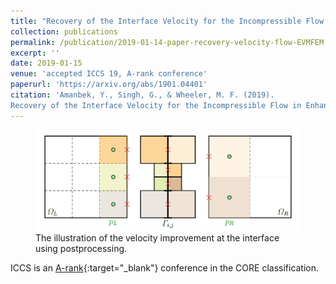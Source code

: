 ```yaml
---
title: "Recovery of the Interface Velocity for the Incompressible Flow in Enhanced Velocity Mixed Finite Element Method"
collection: publications
permalink: /publication/2019-01-14-paper-recovery-velocity-flow-EVMFEM
excerpt: ''
date: 2019-01-15
venue: 'accepted ICCS 19, A-rank conference'
paperurl: 'https://arxiv.org/abs/1901.04401'
citation: 'Amanbek, Y., Singh, G., & Wheeler, M. F. (2019). 
Recovery of the Interface Velocity for the Incompressible Flow in Enhanced Velocity Mixed Finite Element Method. arXiv preprint arXiv:1901.04401.'
---
```

<figure>
  <p align="center">
  <div class="image_resize">
  <img src="/images/publications/recovery_interface_velocity.png"  alt="">
  <figcaption> The illustration of the velocity improvement at the interface using postprocessing. </figcaption>
  </div>
  </p>
</figure>


ICCS is an [A-rank](http://portal.core.edu.au/conf-ranks/952/){:target="_blank"} conference in the CORE classification.
